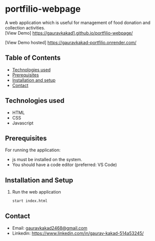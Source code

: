 ﻿# portfilio-webpage


A web application which is useful for management of food donation and collection activities.  
[View Demo] https://gauravkakad1.github.io/portfilio-webpage/

[View Demo hosted] https://gauravkakad-portfilio.onrender.com/


## Table of Contents

- [Technologies used](#technologies-used)
- [Prerequisites](#prerequisites)
- [Installation and setup](#installation-and-setup)
- [Contact](#contact)


## Technologies used

- HTML
- CSS
- Javascript


## Prerequisites

For running the application:

- js must be installed on the system.
- You should have a code editor (preferred: VS Code)

## Installation and Setup

1. Run the web application
   ```sh
   start index.html
   ```


## Contact

- Email: gauravkakad2468@gmail.com
- Linkedin: https://www.linkedin.com/in/gaurav-kakad-514a53245/
